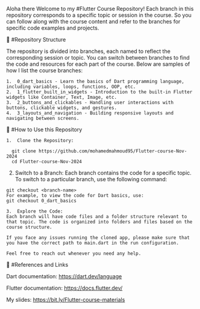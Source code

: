 
Aloha there 
Welcome to my #Flutter Course Repository!
Each branch in this repository corresponds to a specific topic or session in the course. 
So you can follow along with the course content and refer to the branches for specific code examples and projects.

📂 #Repository Structure

The repository is divided into branches, each named to reflect the corresponding session or topic. 
You can switch between branches to find the code and resources for each part of the course. Below are samples of how I list the course branches:

	1.	0_dart_basics - Learn the basics of Dart programming language, including variables, loops, functions, OOP, etc.
	2.	1_flutter_built_in_widgets - Introduction to the built-in Flutter widgets like Container, Text, Image, etc.
	3.	2_buttons_and_clickables - Handling user interactions with buttons, clickable widgets, and gestures.
	4.	3_layouts_and_navigation - Building responsive layouts and navigating between screens.


🚀 #How to Use this Repository

	1.	Clone the Repository:
  
      git clone https://github.com/mohamedmahmoud95/Flutter-course-Nov-2024
      cd Flutter-course-Nov-2024

  2.	Switch to a Branch:
     Each branch contains the code for a specific topic. To switch to a particular branch, use the following command:
  
    git checkout <branch-name>
    For example, to view the code for Dart basics, use: 
    git checkout 0_dart_basics

	3.	Explore the Code:
    Each branch will have code files and a folder structure relevant to that topic. The code is organized into folders and files based on the course structure.
    
    If you face any issues running the cloned app, please make sure that you have the correct path to main.dart in the run configuration.
    
    Feel free to reach out whenever you need any help.

🔗 #References and Links


Dart documentation: https://dart.dev/language

Flutter documentation: https://docs.flutter.dev/

My slides: https://bit.ly/Flutter-course-materials
